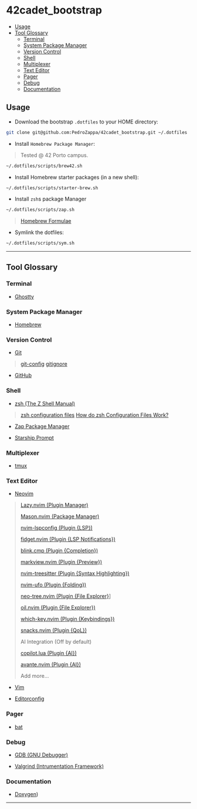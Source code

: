 # 42cadet_bootstrap

<!-- mtoc-start -->

* [Usage](#usage)
* [Tool Glossary](#tool-glossary)
  * [Terminal](#terminal)
  * [System Package Manager](#system-package-manager)
  * [Version Control](#version-control)
  * [Shell](#shell)
  * [Multiplexer](#multiplexer)
  * [Text Editor](#text-editor)
  * [Pager](#pager)
  * [Debug](#debug)
  * [Documentation](#documentation)

<!-- mtoc-end -->

## Usage

* Download the bootstrap `.dotfiles` to your HOME directory:

```sh
git clone git@github.com:PedroZappa/42cadet_bootstrap.git ~/.dotfiles

```

* Install `Homebrew Package Manager`:

> Tested @ 42 Porto campus.

```sh
~/.dotfiles/scripts/brew42.sh
```

* Install Homebrew starter packages (in a new shell):

```sh
~/.dotfiles/scripts/starter-brew.sh
```

* Install `zsh`s package Manager

```sh
~/.dotfiles/scripts/zap.sh
```

> [Homebrew Formulae](https://formulae.brew.sh/)

* Symlink the dotfiles:

```sh
~/.dotfiles/scripts/sym.sh
```

____

## Tool Glossary

### Terminal

* [Ghostty](https://ghostty.org/)

### System Package Manager

* [Homebrew](https://brew.sh/)

### Version Control

* [Git](https://git-scm.com/)

> [git-config](https://git-scm.com/docs/git-config)
> [gitignore](https://git-scm.com/docs/gitignore)

* [GitHub](https://github.com/)

### Shell

* [zsh (The Z Shell Manual)](https://zsh-manual.netlify.app/the-z-shell-manual)

> [zsh configuration files](https://www.baeldung.com/linux/zsh-configuration-files)
> [How do zsh Configuration Files Work?](https://www.freecodecamp.org/news/how-do-zsh-configuration-files-work/)

* [Zap Package Manager](https://www.zapzsh.com/)

* [Starship Prompt](https://starship.rs/)

### Multiplexer

* [tmux](https://tmux.github.io/)

### Text Editor

* [Neovim](https://neovim.io/)

> [Lazy.nvim (Plugin Manager)](https://github.com/folke/lazy.nvim)
>
> [Mason.nvim (Package Manager)](https://github.com/williamboman/mason.nvim)
>
> [nvim-lspconfig (Plugin {LSP})](https://github.com/neovim/nvim-lspconfig)
>
> [fidget.nvim (Plugin {LSP Notifications})](https://github.com/j-hui/fidget.nvim)
>
> [blink.cmp (Plugin {Completion})](https://github.com/Saghen/blink.cmp)
>
> [markview.nvim (Plugin {Preview})](https://github.com/OXY2DEV/markview.nvim)
>
> [nvim-treesitter (Plugin {Syntax Highlighting})](https://github.com/nvim-treesitter/nvim-treesitter)
>
> [nvim-ufo (Plugin {Folding})](https://github.com/kevinhwang91/nvim-ufo)
>
> [neo-tree.nvim (Plugin {File Explorer}](https://github.com/nvim-neo-tree/neo-tree.nvim)]
>
> [oil.nvim (Plugin {File Explorer})](https://github.com/stevearc/oil.nvim)
>
> [which-key.nvim (Plugin {Keybindings})](https://github.com/folke/which-key.nvim)
>
> [snacks.nvim (Plugin {QoL})](https://github.com/folke/snacks.nvim)
>
> AI Integration (Off by default)
>
> [copilot.lua (Plugin {AI})](https://github.com/zbirenbaum/copilot.lua)
>
> [avante.nvim (Plugin {AI})](https://github.com/yetone/avante.nvim)
>
> Add more...

* [Vim](https://www.vim.org/)

* [Editorconfig](https://editorconfig.org/)

### Pager

* [bat](https://github.com/sharkdp/bat)

### Debug

* [GDB (GNU Debugger)](https://sourceware.org/gdb/current/onlinedocs/gdb)

* [Valgrind (Intrumentation Framework)](https://valgrind.org/)

### Documentation

* [Doxygen](https://www.doxygen.nl/))

____
